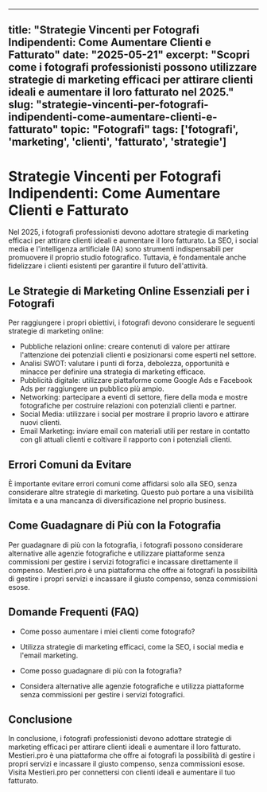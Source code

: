 
---
title: "Strategie Vincenti per Fotografi Indipendenti: Come Aumentare Clienti e Fatturato"
date: "2025-05-21"
excerpt: "Scopri come i fotografi professionisti possono utilizzare strategie di marketing efficaci per attirare clienti ideali e aumentare il loro fatturato nel 2025."
slug: "strategie-vincenti-per-fotografi-indipendenti-come-aumentare-clienti-e-fatturato"
topic: "Fotografi"
tags: ['fotografi', 'marketing', 'clienti', 'fatturato', 'strategie']
---

# Strategie Vincenti per Fotografi Indipendenti: Come Aumentare Clienti e Fatturato

Nel 2025, i fotografi professionisti devono adottare strategie di marketing efficaci per attirare clienti ideali e aumentare il loro fatturato. La SEO, i social media e l'intelligenza artificiale (IA) sono strumenti indispensabili per promuovere il proprio studio fotografico. Tuttavia, è fondamentale anche fidelizzare i clienti esistenti per garantire il futuro dell'attività.

## Le Strategie di Marketing Online Essenziali per i Fotografi

Per raggiungere i propri obiettivi, i fotografi devono considerare le seguenti strategie di marketing online:

* Pubbliche relazioni online: creare contenuti di valore per attirare l'attenzione dei potenziali clienti e posizionarsi come esperti nel settore.
* Analisi SWOT: valutare i punti di forza, debolezza, opportunità e minacce per definire una strategia di marketing efficace.
* Pubblicità digitale: utilizzare piattaforme come Google Ads e Facebook Ads per raggiungere un pubblico più ampio.
* Networking: partecipare a eventi di settore, fiere della moda e mostre fotografiche per costruire relazioni con potenziali clienti e partner.
* Social Media: utilizzare i social per mostrare il proprio lavoro e attirare nuovi clienti.
* Email Marketing: inviare email con materiali utili per restare in contatto con gli attuali clienti e coltivare il rapporto con i potenziali clienti.

## Errori Comuni da Evitare

È importante evitare errori comuni come affidarsi solo alla SEO, senza considerare altre strategie di marketing. Questo può portare a una visibilità limitata e a una mancanza di diversificazione nel proprio business.

## Come Guadagnare di Più con la Fotografia

Per guadagnare di più con la fotografia, i fotografi possono considerare alternative alle agenzie fotografiche e utilizzare piattaforme senza commissioni per gestire i servizi fotografici e incassare direttamente il compenso. Mestieri.pro è una piattaforma che offre ai fotografi la possibilità di gestire i propri servizi e incassare il giusto compenso, senza commissioni esose.

## Domande Frequenti (FAQ)

* Come posso aumentare i miei clienti come fotografo?
 + Utilizza strategie di marketing efficaci, come la SEO, i social media e l'email marketing.
* Come posso guadagnare di più con la fotografia?
 + Considera alternative alle agenzie fotografiche e utilizza piattaforme senza commissioni per gestire i servizi fotografici.

## Conclusione

In conclusione, i fotografi professionisti devono adottare strategie di marketing efficaci per attirare clienti ideali e aumentare il loro fatturato. Mestieri.pro è una piattaforma che offre ai fotografi la possibilità di gestire i propri servizi e incassare il giusto compenso, senza commissioni esose. Visita Mestieri.pro per connettersi con clienti ideali e aumentare il tuo fatturato.
